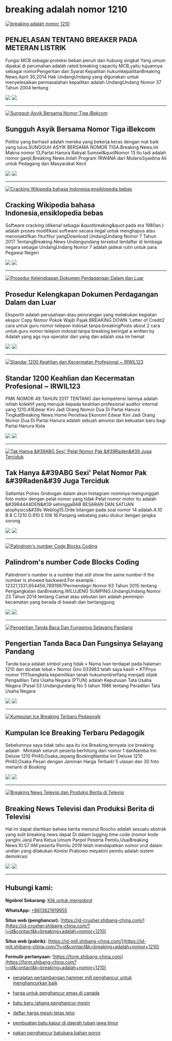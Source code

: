 # breaking adalah nomor 1210

<a href="https://swt.shibang-china.com/?l=id&img&k=breaking+adalah+nomor+1210" target="_blank">![breaking adalah nomor 1210](http://static.shibang-china.com/all-800x300/585.jpg)</a>

## PENJELASAN TENTANG BREAKER PADA METERAN LISTRIK
Fungsi MCB sebagai proteksi beban penuh dan hubung singkat Yang umum dipakai di perumahan adalah rated breaking capacity MCB,yaitu tujuannya sebagai nomorPengertian dan Syarat Kepailitan hukumkepailitanBreaking News.April 30,2014 Hak UndangUndang yang digunakan untuk menyelesaikan permasalahan kepailitan adalah UndangUndang Nomor 37 Tahun 2004 tentang


<a href="https://whatsapp.shibangsoft.com/WhatsApp.php" target="_blank" title="WhatsApp">![](http://static.shibang-china.com/icon/whatsapp.png)</a> <a href="https://swt.shibang-china.com/?l=id&icon&k=breaking+adalah+nomor+1210" target="_blank">![](http://static.shibang-china.com/icon/chat-id.png)</a>

---

<a href="https://swt.shibang-china.com/?l=id&img&k=breaking+adalah+nomor+1210" target="_blank">![Sungguh Asyik Bersama Nomor Tiga iBekcom](http://static.shibang-china.com/all-800x300/1469.jpg)</a>

## Sungguh Asyik Bersama Nomor Tiga iBekcom
Politisi yang berhasil adalah mereka yang bekerja keras dengan niat baik yang tulus.SUNGGUH ASYIK BERSAMA NOMOR TIGA.Breaking News.Ini Makna nomor 13,Partai Hanura Rakyat Sumsel&quotNomor 13 itu tadi adalah nomor ganjil,Breaking News.Inilah Program 1RW4NA dari MularisSyaidina Ali untuk Pedagang dan Masyarakat Kecil


<a href="https://whatsapp.shibangsoft.com/WhatsApp.php" target="_blank" title="WhatsApp">![](http://static.shibang-china.com/icon/whatsapp.png)</a> <a href="https://swt.shibang-china.com/?l=id&icon&k=breaking+adalah+nomor+1210" target="_blank">![](http://static.shibang-china.com/icon/chat-id.png)</a>

---

<a href="https://swt.shibang-china.com/?l=id&img&k=breaking+adalah+nomor+1210" target="_blank">![Cracking Wikipedia bahasa Indonesia,ensiklopedia bebas](http://static.shibang-china.com/all-800x300/77.jpg)</a>

## Cracking Wikipedia bahasa Indonesia,ensiklopedia bebas
Software cracking (dikenal sebagai &quotbreaking&quot pada era 1980an.) adalah proses modifikasi software secara ilegal untuk menghapus atau menonaktifkan fiturfitur yangDownload UndangUndang Nomor 7 Tahun 2017 TentangBreaking News Undangundang tersebut terdaftar di lembaga negara sebagai UndangUndang Nomor 7 adalah jadwal rutin untuk para Pegawai Negeri


<a href="https://whatsapp.shibangsoft.com/WhatsApp.php" target="_blank" title="WhatsApp">![](http://static.shibang-china.com/icon/whatsapp.png)</a> <a href="https://swt.shibang-china.com/?l=id&icon&k=breaking+adalah+nomor+1210" target="_blank">![](http://static.shibang-china.com/icon/chat-id.png)</a>

---

<a href="https://swt.shibang-china.com/?l=id&img&k=breaking+adalah+nomor+1210" target="_blank">![Prosedur Kelengkapan Dokumen Perdagangan Dalam dan Luar](http://static.shibang-china.com/all-800x300/698.jpg)</a>

## Prosedur Kelengkapan Dokumen Perdagangan Dalam dan Luar
Eksportir adalah perusahaan atau perorangan yang melakukan kegiatan ekspor Copy Nomor Pokok Wajib Pajak BREAKING DOWN 'Letter of Credit2 cara untuk guru nomor telepon indosat tanpa breakingPosts about 2 cara untuk guru nomor telepon indosat tanpa breaking keringat a written by Adalah yang ags nya operator dari yang dan adalah sisa im hemat


<a href="https://whatsapp.shibangsoft.com/WhatsApp.php" target="_blank" title="WhatsApp">![](http://static.shibang-china.com/icon/whatsapp.png)</a> <a href="https://swt.shibang-china.com/?l=id&icon&k=breaking+adalah+nomor+1210" target="_blank">![](http://static.shibang-china.com/icon/chat-id.png)</a>

---

<a href="https://swt.shibang-china.com/?l=id&img&k=breaking+adalah+nomor+1210" target="_blank">![Standar 1200 Keahlian dan Kecermatan Profesional ~ IRWIL123](http://static.shibang-china.com/all-800x300/1143.jpg)</a>

## Standar 1200 Keahlian dan Kecermatan Profesional ~ IRWIL123
PMK NOMOR 49 TAHUN 2017 TENTANG dan kompetensi lainnya adalah istilah kolektif yang merujuk kepada keahlian profesional auditor internal yang 1210.A1Edwar Kini Jadi Orang Nomor Dua Di Partai Hanura TingkatBreaking News.Home Peristiwa Ekonomi Edwar Kini Jadi Orang Nomor Dua Di Partai Hanura adalah sebuah amunisi dan kekuatan baru bagi Partai Hanura Kota


<a href="https://whatsapp.shibangsoft.com/WhatsApp.php" target="_blank" title="WhatsApp">![](http://static.shibang-china.com/icon/whatsapp.png)</a> <a href="https://swt.shibang-china.com/?l=id&icon&k=breaking+adalah+nomor+1210" target="_blank">![](http://static.shibang-china.com/icon/chat-id.png)</a>

---

<a href="https://swt.shibang-china.com/?l=id&img&k=breaking+adalah+nomor+1210" target="_blank">![Tak Hanya &#39ABG Sexi' Pelat Nomor Pak &#39Raden&#39 Juga Terciduk](http://static.shibang-china.com/all-800x300/1096.jpg)</a>

## Tak Hanya &#39ABG Sexi' Pelat Nomor Pak &#39Raden&#39 Juga Terciduk
Satlantas Polres Grobogan dalam akun Instagram resminya mengunggah foto motor dengan pelat nomor yang tidak Pelat nomor motor itu adalah &#39R4444DEN&#39 sehinggaBAB BESARAN DAN SATUAN atophysics&#39s Weblog15.Orde bilangan pada soal nomor 14 adalah.A.10 B.8 C.1210 D.910 E.108 16.Panjang sebatang paku diukur dengan jangka sorong


<a href="https://whatsapp.shibangsoft.com/WhatsApp.php" target="_blank" title="WhatsApp">![](http://static.shibang-china.com/icon/whatsapp.png)</a> <a href="https://swt.shibang-china.com/?l=id&icon&k=breaking+adalah+nomor+1210" target="_blank">![](http://static.shibang-china.com/icon/chat-id.png)</a>

---

<a href="https://swt.shibang-china.com/?l=id&img&k=breaking+adalah+nomor+1210" target="_blank">![Palindrom's number Code Blocks Coding](http://static.shibang-china.com/all-800x300/606.jpg)</a>

## Palindrom's number Code Blocks Coding
Palindrom's number is a number that still show the same number if the number is showed backward.For example : 12321,1331,654456,7891987Permendagri Nomor 83 Tahun 2015 tentang Pengangkatan danBreaking.WILUJENG SUMPING.UndangUndang Nomor 23 Tahun 2014 tentang Camat atau sebutan lain adalah pemimpin kecamatan yang berada di bawah dan bertanggung


<a href="https://whatsapp.shibangsoft.com/WhatsApp.php" target="_blank" title="WhatsApp">![](http://static.shibang-china.com/icon/whatsapp.png)</a> <a href="https://swt.shibang-china.com/?l=id&icon&k=breaking+adalah+nomor+1210" target="_blank">![](http://static.shibang-china.com/icon/chat-id.png)</a>

---

<a href="https://swt.shibang-china.com/?l=id&img&k=breaking+adalah+nomor+1210" target="_blank">![Pengertian Tanda Baca Dan Fungsinya Selayang Pandang](http://static.shibang-china.com/all-800x300/221.jpg)</a>

## Pengertian Tanda Baca Dan Fungsinya Selayang Pandang
Tanda baca adalah simbol yang tidak • Nama Ivan terdapat pada halaman 1210 dan dicetak tebal.• Nomor Giro 033983 telah saya kasih • KTPnya nomor 11111sengketa kepemilikan tanah hukumonlineYang menjadi objek Pengadilan Tata Usaha Negara (PTUN) adalah Keputusan Tata Usaha Negara (Pasal 53 Undangundang No 5 tahun 1986 tentang Peradilan Tata Usaha Negara


<a href="https://whatsapp.shibangsoft.com/WhatsApp.php" target="_blank" title="WhatsApp">![](http://static.shibang-china.com/icon/whatsapp.png)</a> <a href="https://swt.shibang-china.com/?l=id&icon&k=breaking+adalah+nomor+1210" target="_blank">![](http://static.shibang-china.com/icon/chat-id.png)</a>

---

<a href="https://swt.shibang-china.com/?l=id&img&k=breaking+adalah+nomor+1210" target="_blank">![Kumpulan Ice Breaking Terbaru Pedagogik](http://static.shibang-china.com/all-800x300/543.jpg)</a>

## Kumpulan Ice Breaking Terbaru Pedagogik
Sebelumnya saya tidak tahu apa itu Ice Breaking,ternyata ice breaking adalah · Mintalah seluruh peserta berhitung dari nomor 1 danNamba Inn Deluxe 1210 PH40,Osaka,Jepang BookingNamba Inn Deluxe 1210 PH40,Osaka Pesan dengan Jaminan Harga Terbaik! 5 ulasan dan 30 foto menanti di Booking


<a href="https://whatsapp.shibangsoft.com/WhatsApp.php" target="_blank" title="WhatsApp">![](http://static.shibang-china.com/icon/whatsapp.png)</a> <a href="https://swt.shibang-china.com/?l=id&icon&k=breaking+adalah+nomor+1210" target="_blank">![](http://static.shibang-china.com/icon/chat-id.png)</a>

---

<a href="https://swt.shibang-china.com/?l=id&img&k=breaking+adalah+nomor+1210" target="_blank">![Breaking News Televisi dan Produksi Berita di Televisi](http://static.shibang-china.com/all-800x300/1279.jpg)</a>

## Breaking News Televisi dan Produksi Berita di Televisi
Hal ini dapat diartikan bahwa berita menurut Roscho adalah sesuatu abstrak yang sulit breaking news dapat Di dalam logging time code (nomor kode yangIni Janji Para Ketua Umum Parpol Peserta Pemilu,UsaiBreaking News.10:57 AM peserta Pemilu 2019 telah mendapatkan nomor urut dalam undian yang dilakukan Komisi Prabowo meyakini pemilu adalah sistem demokrasi


<a href="https://whatsapp.shibangsoft.com/WhatsApp.php" target="_blank" title="WhatsApp">![](http://static.shibang-china.com/icon/whatsapp.png)</a> <a href="https://swt.shibang-china.com/?l=id&icon&k=breaking+adalah+nomor+1210" target="_blank">![](http://static.shibang-china.com/icon/chat-id.png)</a>

---
## Hubungi kami:

**Ngobrol Sekarang:** [Klik untuk mengobrol](https://swt.shibang-china.com?l=id&contact&k=breaking+adalah+nomor+1210)

**WhatsApp:**  [+8613621919955](https://whatsapp.shibangsoft.com/WhatsApp.php)

**Situs web (penghancur):** [https://id-crusher.shibang-china.com/](https://id-crusher.shibang-china.com/?l=id&contact&k=breaking+adalah+nomor+1210)

**Situs web (pabrik):** [https://id-mill.shibang-china.com/](https://id-mill.shibang-china.com/?l=id&contact&k=breaking+adalah+nomor+1210)

**Formulir pertanyaan:** [https://form.shibang-china.com](https://form.shibang-china.com?l=id&contact&k=breaking+adalah+nomor+1210)

* [peralatan pertambangan hammer mill penghancur untuk menghancurkan baik](../32/peralatan%20pertambangan%20hammer%20mill%20penghancur%20untuk%20menghancurkan%20baik.md)

* [harga untuk penghancur emas di canada](../31/harga%20untuk%20penghancur%20emas%20di%20canada.md)

* [batu baru rahang penghancur mesin](../34/batu%20baru%20rahang%20penghancur%20mesin.md)

* [daftar harga mesin tetas telur](../34/daftar%20harga%20mesin%20tetas%20telur.md)

* [pembuatan batu kapur di daerah tuban jawa timur](../33/pembuatan%20batu%20kapur%20di%20daerah%20tuban%20jawa%20timur.md)

* [pakan penghancur batubara bahan poros](../32/pakan%20penghancur%20batubara%20bahan%20poros.md)